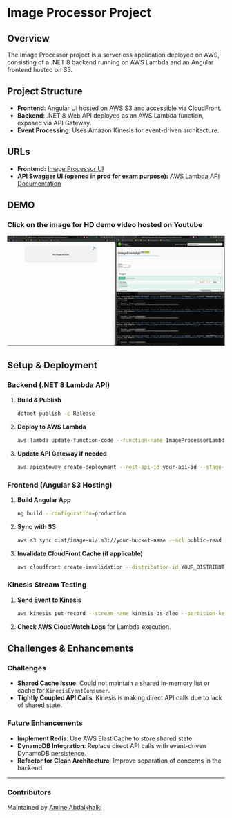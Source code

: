 # Image Processor Project

## Overview
The Image Processor project is a serverless application deployed on AWS, consisting of a .NET 8 backend running on AWS Lambda and an Angular frontend hosted on S3.

## Project Structure
- **Frontend**: Angular UI hosted on AWS S3 and accessible via CloudFront.
- **Backend**: .NET 8 Web API deployed as an AWS Lambda function, exposed via API Gateway.
- **Event Processing**: Uses Amazon Kinesis for event-driven architecture.

## URLs
- **Frontend:** [Image Processor UI](http://amzn-s3-frontend.s3-website.eu-west-3.amazonaws.com/)
- **API Swagger UI (opened in prod for exam purpose):** [AWS Lambda API Documentation](https://7nz6jxmvf4.execute-api.eu-west-3.amazonaws.com/Prod/swagger/index.html)

## DEMO
### Click on the image for HD demo video hosted on Youtube
[![Click here](media/thumbnail.jpg)](https://www.youtube.com/watch?v=Yo0Yy9Bu-9E)


## Setup & Deployment
### Backend (.NET 8 Lambda API)
1. **Build & Publish**
   ```sh
   dotnet publish -c Release
   ```
2. **Deploy to AWS Lambda**
   ```sh
   aws lambda update-function-code --function-name ImageProcessorLambda --zip-file fileb://path-to-zip.zip
   ```
3. **Update API Gateway if needed**
   ```sh
   aws apigateway create-deployment --rest-api-id your-api-id --stage-name Prod
   ```

### Frontend (Angular S3 Hosting)
1. **Build Angular App**
   ```sh
   ng build --configuration=production
   ```
2. **Sync with S3**
   ```sh
   aws s3 sync dist/image-ui/ s3://your-bucket-name --acl public-read
   ```
3. **Invalidate CloudFront Cache (if applicable)**
   ```sh
   aws cloudfront create-invalidation --distribution-id YOUR_DISTRIBUTION_ID --paths "/*"
   ```

### Kinesis Stream Testing
1. **Send Event to Kinesis**
   ```sh
   aws kinesis put-record --stream-name kinesis-ds-aleo --partition-key testKey --data "$(echo -n '{\"ImageUrl\":\"http://example.com/image.jpg\", \"Description\": \"Test image event from Kinesis\"}' | base64)"
   ```
2. **Check AWS CloudWatch Logs** for Lambda execution.

## Challenges & Enhancements
### Challenges
- **Shared Cache Issue**: Could not maintain a shared in-memory list or cache for `KinesisEventConsumer`.
- **Tightly Coupled API Calls**: Kinesis is making direct API calls due to lack of shared state.

### Future Enhancements
- **Implement Redis**: Use AWS ElastiCache to store shared state.
- **DynamoDB Integration**: Replace direct API calls with event-driven DynamoDB persistence.
- **Refactor for Clean Architecture**: Improve separation of concerns in the backend.

---
### Contributors
Maintained by [Amine Abdalkhalki](https://github.com/amineabdalkhalki)

